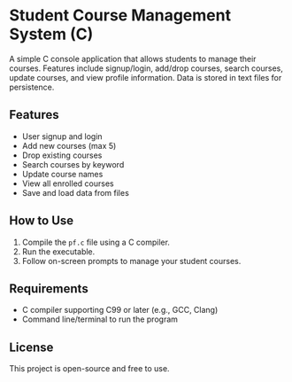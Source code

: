 # Student Course Management System (C)

A simple C console application that allows students to manage their courses. Features include signup/login, add/drop courses, search courses, update courses, and view profile information. Data is stored in text files for persistence.

## Features

- User signup and login
- Add new courses (max 5)
- Drop existing courses
- Search courses by keyword
- Update course names
- View all enrolled courses
- Save and load data from files

## How to Use

1. Compile the `pf.c` file using a C compiler.
2. Run the executable.
3. Follow on-screen prompts to manage your student courses.

## Requirements

- C compiler supporting C99 or later (e.g., GCC, Clang)
- Command line/terminal to run the program

## License

This project is open-source and free to use.
